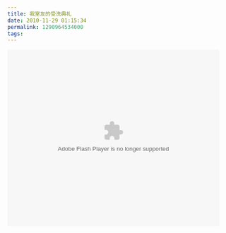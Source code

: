 ```yaml
---
title: 我室友的受洗典礼
date: 2010-11-29 01:15:34
permalink: 1290964534000
tags: 
---
```


<object classid="clsid:d27cdb6e-ae6d-11cf-96b8-444553540000" width="480" height="400" codebase="http://download.macromedia.com/pub/shockwave/cabs/flash/swflash.cab#version=6,0,40,0"><param name="src" value="http://www.tudou.com/v/pv_z6BBFhFQ/&amp;rpid=78516427/v.swf" /><param name="wmode" value="opaque" /><param name="allowfullscreen" value="true" /><embed type="application/x-shockwave-flash" width="480" height="400" src="http://www.tudou.com/v/pv_z6BBFhFQ/&amp;rpid=78516427/v.swf" allowfullscreen="true" wmode="opaque"></embed></object>
